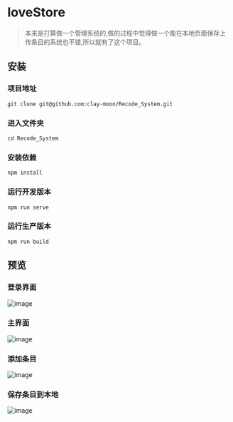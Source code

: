 loveStore
=
>本来是打算做一个管理系统的,做的过程中觉得做一个能在本地页面保存上传条目的系统也不错,所以就有了这个项目。

## 安装
### 项目地址
```
git clone git@github.com:clay-moon/Recode_System.git
```
### 进入文件夹
```
cd Recode_System
```
### 安装依赖
```
npm install
```
### 运行开发版本
```
npm run serve
```
### 运行生产版本
```
npm run build
```

## 预览
### 登录界面
![image](https://user-images.githubusercontent.com/90896142/158959880-ae827ebe-3061-46c7-bbdd-500f556a51fa.png)
### 主界面
![image](https://user-images.githubusercontent.com/90896142/158960371-aca60bca-04e6-41dc-8d50-f393bd71d31e.png)
### 添加条目
![image](https://user-images.githubusercontent.com/90896142/158964499-45df5ecf-c9aa-4edf-ae05-5d675462f606.png)
### 保存条目到本地
![image](https://user-images.githubusercontent.com/90896142/158970508-ae22da7d-d092-4248-b4ef-85903253a42e.png)

